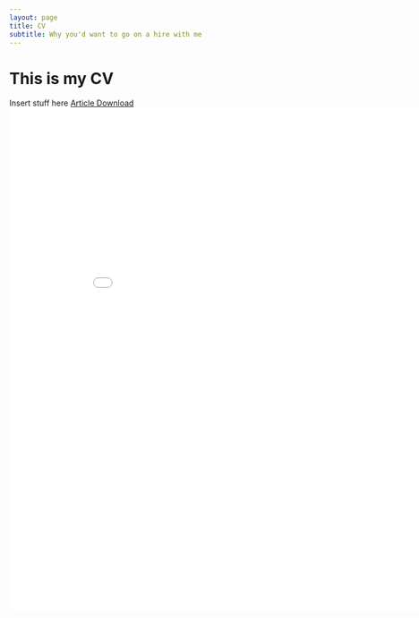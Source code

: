 ```yaml
---
layout: page
title: CV
subtitle: Why you'd want to go on a hire with me
---
```


# This is my CV
Insert stuff here
[Article Download](https://www.tmbio.me/assets/img/ThomasMurphy_CV.pdf)
<embed src="/assets/img/ThomasMurphy_CV.pdf" width="900" height="900" 
 type="application/pdf">
